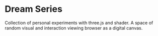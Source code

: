 # Dream Series
Collection of personal experiments with three.js and shader. A space of random visual and interaction viewing browser as a digital canvas.

